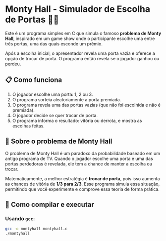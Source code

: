 # Monty Hall - Simulador de Escolha de Portas 🎁🚪

Este é um programa simples em C que simula o famoso **problema de Monty Hall**, inspirado em um game show onde o participante escolhe uma entre três portas, uma das quais esconde um prêmio.

Após a escolha inicial, o apresentador revela uma porta vazia e oferece a opção de trocar de porta. O programa então revela se o jogador ganhou ou perdeu.

## 📋 Como funciona

1. O jogador escolhe uma porta: 1, 2 ou 3.
2. O programa sorteia aleatoriamente a porta premiada.
3. O programa revela uma das portas vazias (que não foi escolhida e não é premiada).
4. O jogador decide se quer trocar de porta.
5. O programa informa o resultado: vitória ou derrota, e mostra as escolhas feitas.

## 🤔 Sobre o problema de Monty Hall

O problema de Monty Hall é um paradoxo da probabilidade baseado em um antigo programa de TV. Quando o jogador escolhe uma porta e uma das portas perdedoras é revelada, ele tem a chance de manter a escolha ou trocar.

Matematicamente, a melhor estratégia é **trocar de porta**, pois isso aumenta as chances de vitória de **1/3 para 2/3**. Esse programa simula essa situação, permitindo que você experimente e comprove essa teoria de forma prática.

## 🚀 Como compilar e executar

### Usando `gcc`:

```bash
gcc -o montyhall montyhall.c
./montyhall
